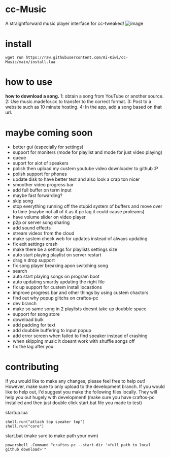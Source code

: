 # cc-Music
A straightforward music player interface for cc-tweaked!
![image](https://user-images.githubusercontent.com/66819523/166130505-92a65608-0f24-42b0-8a18-f06a8e3ada70.png)



# install
  
```
wget run https://raw.githubusercontent.com/Ai-Kiwi/cc-Music/main/install.lua
```  
# how to use  
  
**how to download a song.**
1: obtain a song from YouTube or another source.
2: Use music.madefor.cc to transfer to the correct format.
3: Post to a website such as 10 minute hosting.
4: In the app, add a song based on that url.
    
# maybe coming soon
 - better gui (especially for settings)
 - support for moniters (mode for playlist and mode for just video playing)
 - queue
 - suport for alot of speakers
 - polish then upload my custem youtube video downloader to github :P
 - polish support for phones
 - update disk to have better text and also look a crap ton nicer
 - smoother video progress bar
 - add full buffer on term input
 - maybe fast forwarding?
 - skip song
 - stop everything running off the stupid system of buffers and move over to time (maybe not all of it as if pc lag it could cause proleams)
 - have volume slider on video player
 - p2p or server song sharing
 - add sound effects
 - stream videos from the cloud
 - make system check web for updates instead of always updating
 - fix exit settings crash
 - make there be a settings for playlists settings size
 - auto start playing playlist on server restart
 - drag n drop support
 - fix song player breaking apon switching song
 - search
 - auto start playing songs on program boot
 - auto updating smartly updating the right file
 - fix up support for custem install locastions
 - improve progress bar and other things by using custem chactors
 - find out why popup glitchs on craftos-pc
 - dev branch
 - make so same song in 2 playlists doesnt take up doubble space
 - support for song store
 - download bulk
 - add padding for text
 - add doubble buffering to input popup
 - add error screen when failed to find speaker instead of crashing
 - when skipping music it doesnt work with shuffle songs off
 - fix the lag after you 

# contributing
If you would like to make any changes, please feel free to help out! However, make sure to only upload to the development branch.
If you would like to help out, I'd suggest you make the following files locally. They will help you out hugely with development! (make sure you have craftos-pc installed and then just double click start.bat file you made to test)

startup.lua
```
shell.run("attach top speaker top")
shell.run("core")
```

start.bat (make sure to make path your own)
```
powershell -Command "craftos-pc --start-dir '<full path to local github download>'"
```

